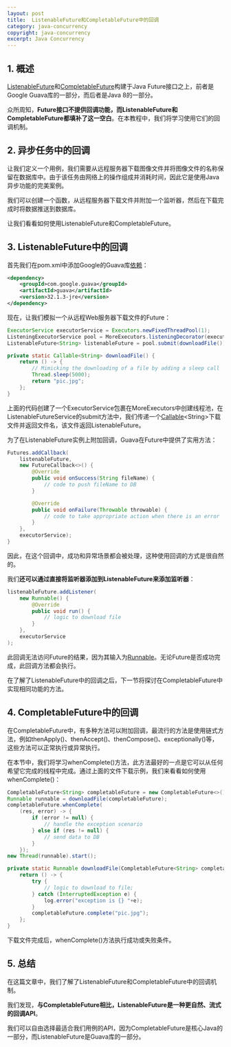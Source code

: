 ```yaml
---
layout: post
title:  ListenableFuture和CompletableFuture中的回调
category: java-concurrency
copyright: java-concurrency
excerpt: Java Concurrency
---
```


## 1. 概述

[ListenableFuture](https://www.baeldung.com/guava-futures-listenablefuture)和[CompletableFuture](https://www.baeldung.com/java-completablefuture)构建于Java Future接口之上，前者是Google Guava库的一部分，而后者是Java 8的一部分。

众所周知，**Future接口不提供回调功能，而ListenableFuture和CompletableFuture都填补了这一空白**。在本教程中，我们将学习使用它们的回调机制。

## 2. 异步任务中的回调

让我们定义一个用例，我们需要从远程服务器下载图像文件并将图像文件的名称保留在数据库中。由于该任务由网络上的操作组成并消耗时间，因此它是使用Java异步功能的完美案例。

我们可以创建一个函数，从远程服务器下载文件并附加一个监听器，然后在下载完成时将数据推送到数据库。

让我们看看如何使用ListenableFuture和CompletableFuture。

## 3. ListenableFuture中的回调

首先我们在pom.xml中添加Google的Guava库[依赖](https://mvnrepository.com/artifact/com.google.guava/guava)：

```xml
<dependency>
    <groupId>com.google.guava</groupId>
    <artifactId>guava</artifactId>
    <version>32.1.3-jre</version>
</dependency>
```

现在，让我们模拟一个从远程Web服务器下载文件的Future：

```java
ExecutorService executorService = Executors.newFixedThreadPool(1);
ListeningExecutorService pool = MoreExecutors.listeningDecorator(executorService);
ListenableFuture<String> listenableFuture = pool.submit(downloadFile());

private static Callable<String> downloadFile() {
    return () -> {
        // Mimicking the downloading of a file by adding a sleep call
        Thread.sleep(5000);
        return "pic.jpg";
    };
}
```

上面的代码创建了一个ExecutorService包裹在MoreExecutors中创建线程池，在ListenableFutureService的submit方法中，我们传递一个[Callable](https://www.baeldung.com/java-runnable-callable)<String\>下载文件并返回文件名，该文件返回ListenableFuture。

为了在ListenableFuture实例上附加回调，Guava在Future中提供了实用方法：

```java
Futures.addCallback(
    listenableFuture,
    new FutureCallback<>() {
        @Override
        public void onSuccess(String fileName) {
            // code to push fileName to DB
        }

        @Override
        public void onFailure(Throwable throwable) {
            // code to take appropriate action when there is an error
        }
    },
    executorService);
}
```

因此，在这个回调中，成功和异常场景都会被处理，这种使用回调的方式是很自然的。

我们**还可以通过直接将监听器添加到ListenableFuture来添加监听器**：

```java
listenableFuture.addListener(
    new Runnable() {
        @Override
        public void run() {
            // logic to download file
        }
    },
    executorService
);

```

此回调无法访问Future的结果，因为其输入为[Runnable](https://www.baeldung.com/java-runnable-callable)。无论Future是否成功完成，此回调方法都会执行。

在了解了ListenableFuture中的回调之后，下一节将探讨在CompletableFuture中实现相同功能的方法。

## 4. CompletableFuture中的回调

在CompletableFuture中，有多种方法可以附加回调，最流行的方法是使用链式方法，例如thenApply()、thenAccept()、thenCompose()、exceptionally()等，这些方法可以正常执行或异常执行。

在本节中，我们将学习whenComplete()方法，此方法最好的一点是它可以从任何希望它完成的线程中完成。通过上面的文件下载示例，我们来看看如何使用whenComplete()：

```java
CompletableFuture<String> completableFuture = new CompletableFuture<>();
Runnable runnable = downloadFile(completableFuture);
completableFuture.whenComplete(
    (res, error) -> {
        if (error != null) {
            // handle the exception scenario
        } else if (res != null) {
            // send data to DB
        }
    });
new Thread(runnable).start();

private static Runnable downloadFile(CompletableFuture<String> completableFuture) {
    return () -> {
        try {
            // logic to download to file;
        } catch (InterruptedException e) {
            log.error("exception is {} "+e);
        }
        completableFuture.complete("pic.jpg");
    };
}
```

下载文件完成后，whenComplete()方法执行成功或失败条件。

## 5. 总结

在这篇文章中，我们了解了ListenableFuture和CompletableFuture中的回调机制。

我们发现，**与CompletableFuture相比，ListenableFuture是一种更自然、流式的回调API**。

我们可以自由选择最适合我们用例的API，因为CompletableFuture是核心Java的一部分，而ListenableFuture是Guava库的一部分。